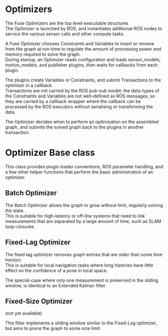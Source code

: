 # Optimizers
The Fuse Optimizers are the top level executable structures\
The Optimizer is launched by ROS, and instantiates additional ROS nodes to service the various sensor calls and other compute tasks

A Fuse Optimizer chooses Constraints and Variables to insert or remove from the graph at run-time to regulate the amount of processing power and memory required to solve the graph.\
During startup, an Optimizer reads configuration and loads sensor_models, motion_models, and publisher plugins, then waits for callbacks from each plugin.

The plugins create Variables or Constraints, and submit Transactions to the optimizer in a callback.\
Transactions are not carried by the ROS pub-sub model; the data-types of the Constraints and Variables are not well-defined as ROS messages, so they are carried by a callback wrapper where the callback can be processed by the ROS executors without serialising or transforming the data.

The Optimizer decides when to perform an optimisation on the assembled graph, and submits the solved graph back to the plugins in another transaction.

# Optimizer Base class
This class provides plugin loader conventions, ROS parameter handling, and a few other helper functions that perform the basic administration of an optimizer.


## Batch Optimizer
The Batch Optimizer allows the graph to grow without limit, regularly solving the state.\
This is suitable for high-latency or off-line systems that need to link measurements that are separated by a large amount of time, such as SLAM loop-closures


## Fixed-Lag Optimizer

The fixed lag optimizer removes graph entries that are older than some time horizon.\
This is suitable for local navigation tasks where long histories have little effect on the confidence of a pose in local space.

The special-case where only one measurement is preserved in the sliding window, is identical to an Extended Kalman filter.

## Fixed-Size Optimizer
(not yet available)

This filter implements a sliding window similar to the Fixed-Lag optimizer, but aims to prune the graph to some size limit.


